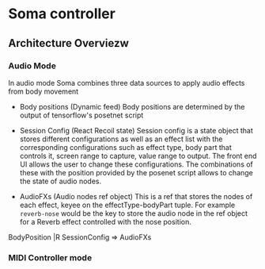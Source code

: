 # Soma controller

## Architecture Overviezw

### Audio Mode

In audio mode Soma combines three data sources to apply audio effects from body movement

- Body positions (Dynamic feed)
  Body positions are determined by the output of tensorflow's posetnet script

- Session Config (React Recoil state)
  Session config is a state object that stores different configurations as well as an effect list with the corresponding configurations such as effect type,
  body part that controls it, screen range to capture, value range to output. The front end UI allows the user to change these configurations. The combinations of these with the position provided by the posenet script allows to change the state of audio nodes.

- AudioFXs (Audio nodes ref object)
  This is a ref that stores the nodes of each effect, keyee on the effectType-bodyPart tuple. For example `reverb-nose` would be the key to store the audio node in the ref object for a Reverb effect controlled with the nose position.

BodyPosition |R SessionConfig => AudioFXs

### MIDI Controller mode
